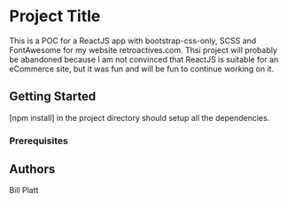 # Project Title

This is a POC for a ReactJS app with bootstrap-css-only, SCSS and FontAwesome for my website retroactives.com.  Thsi project will probably be abandoned because I am not convinced that ReactJS is suitable for an eCommerce site, but it was fun and will be fun to continue working on it.


## Getting Started
[npm install] in the project directory should setup all the dependencies.


### Prerequisites

## Authors
Bill Platt

